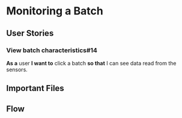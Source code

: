 # Monitoring a Batch
## User Stories 
### View batch characteristics#14
**As a** user **I want to** click a batch **so that** I can see data read from the sensors.
## Important Files 
## Flow
